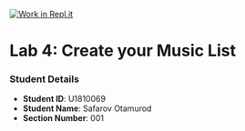 [![Work in Repl.it](https://classroom.github.com/assets/work-in-replit-14baed9a392b3a25080506f3b7b6d57f295ec2978f6f33ec97e36a161684cbe9.svg)](https://classroom.github.com/online_ide?assignment_repo_id=4315748&assignment_repo_type=AssignmentRepo)
# Lab 4: Create your Music List

### Student Details

- **Student ID**: U1810069
- **Student Name**: Safarov Otamurod
- **Section Number**: 001
